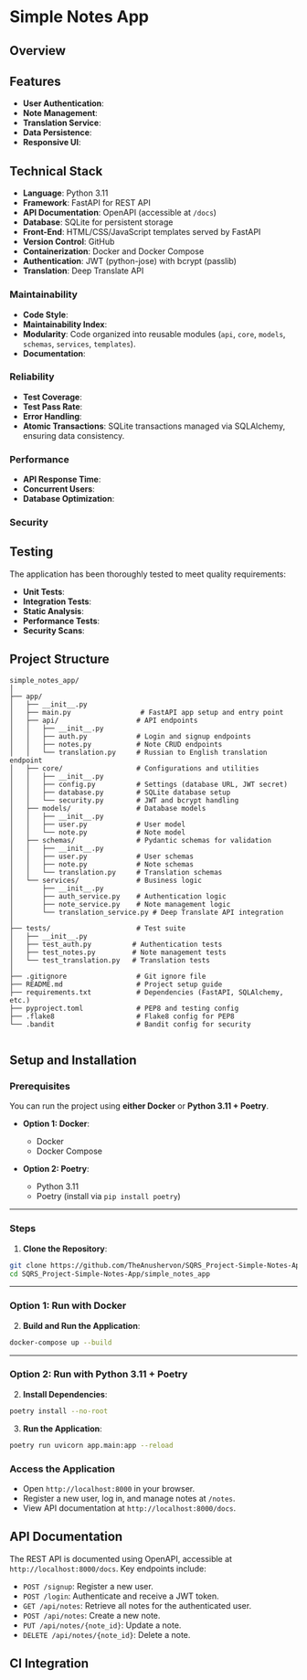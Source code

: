 # Simple Notes App

## Overview


## Features
- **User Authentication**: 
- **Note Management**: 
- **Translation Service**: 
- **Data Persistence**: 
- **Responsive UI**: 

## Technical Stack
- **Language**: Python 3.11
- **Framework**: FastAPI for REST API
- **API Documentation**: OpenAPI (accessible at `/docs`)
- **Database**: SQLite for persistent storage
- **Front-End**: HTML/CSS/JavaScript templates served by FastAPI
- **Version Control**: GitHub
- **Containerization**: Docker and Docker Compose
- **Authentication**: JWT (python-jose) with bcrypt (passlib)
- **Translation**: Deep Translate API


### Maintainability
- **Code Style**:
- **Maintainability Index**:
- **Modularity**: Code organized into reusable modules (`api`, `core`, `models`, `schemas`, `services`, `templates`).
- **Documentation**:

### Reliability
- **Test Coverage**:
- **Test Pass Rate**:
- **Error Handling**:
- **Atomic Transactions**: SQLite transactions managed via SQLAlchemy, ensuring data consistency.

### Performance
- **API Response Time**:
- **Concurrent Users**:
- **Database Optimization**:

### Security


## Testing
The application has been thoroughly tested to meet quality requirements:
- **Unit Tests**:
- **Integration Tests**:
- **Static Analysis**:
- **Performance Tests**:
- **Security Scans**:

## Project Structure
```
simple_notes_app/
│
├── app/
│   ├── __init__.py
│   ├── main.py                 # FastAPI app setup and entry point
│   ├── api/                   # API endpoints
│   │   ├── __init__.py
│   │   ├── auth.py            # Login and signup endpoints
│   │   ├── notes.py           # Note CRUD endpoints
│   │   └── translation.py     # Russian to English translation endpoint
│   ├── core/                  # Configurations and utilities
│   │   ├── __init__.py
│   │   ├── config.py          # Settings (database URL, JWT secret)
│   │   ├── database.py        # SQLite database setup
│   │   └── security.py        # JWT and bcrypt handling
│   ├── models/                # Database models
│   │   ├── __init__.py
│   │   ├── user.py            # User model
│   │   └── note.py            # Note model
│   ├── schemas/               # Pydantic schemas for validation
│   │   ├── __init__.py
│   │   ├── user.py            # User schemas
│   │   ├── note.py            # Note schemas
│   │   └── translation.py     # Translation schemas
│   └── services/              # Business logic
│       ├── __init__.py
│       ├── auth_service.py    # Authentication logic
│       ├── note_service.py    # Note management logic
│       └── translation_service.py # Deep Translate API integration
│
├── tests/                     # Test suite
│   ├── __init__.py
│   ├── test_auth.py          # Authentication tests
│   ├── test_notes.py         # Note management tests
│   └── test_translation.py   # Translation tests
│
├── .gitignore                 # Git ignore file
├── README.md                  # Project setup guide
├── requirements.txt           # Dependencies (FastAPI, SQLAlchemy, etc.)
├── pyproject.toml             # PEP8 and testing config
├── .flake8                    # Flake8 config for PEP8
└── .bandit                    # Bandit config for security


```


## Setup and Installation

### Prerequisites

You can run the project using **either Docker** or **Python 3.11 + Poetry**.

* **Option 1: Docker**:

  * Docker
  * Docker Compose

* **Option 2: Poetry**:

  * Python 3.11
  * Poetry (install via `pip install poetry`)

---

### Steps


1. **Clone the Repository**:

```bash
git clone https://github.com/TheAnushervon/SQRS_Project-Simple-Notes-App.git
cd SQRS_Project-Simple-Notes-App/simple_notes_app
```

---

### Option 1: Run with Docker

2. **Build and Run the Application**:

```bash
docker-compose up --build
```

---

### Option 2: Run with Python 3.11 + Poetry

2. **Install Dependencies**:

```bash
poetry install --no-root
```

3. **Run the Application**:

```bash
poetry run uvicorn app.main:app --reload
```


### Access the Application

- Open `http://localhost:8000` in your browser.
- Register a new user, log in, and manage notes at `/notes`.
- View API documentation at `http://localhost:8000/docs`.


## API Documentation
The REST API is documented using OpenAPI, accessible at `http://localhost:8000/docs`. Key endpoints include:
- `POST /signup`: Register a new user.
- `POST /login`: Authenticate and receive a JWT token.
- `GET /api/notes`: Retrieve all notes for the authenticated user.
- `POST /api/notes`: Create a new note.
- `PUT /api/notes/{note_id}`: Update a note.
- `DELETE /api/notes/{note_id}`: Delete a note.

## CI Integration
